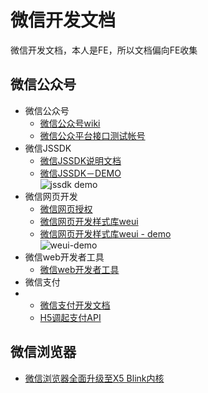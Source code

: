 # 微信开发文档
微信开发文档，本人是FE，所以文档偏向FE收集

## 微信公众号
+ 微信公众号
	+ [微信公众号wiki](https://mp.weixin.qq.com/wiki)
	+ [微信公众平台接口测试帐号](http://mp.weixin.qq.com/debug/cgi-bin/sandbox?t=sandbox/login "debug")
+ 微信JSSDK
	+ [微信JSSDK说明文档](http://mp.weixin.qq.com/wiki/7/aaa137b55fb2e0456bf8dd9148dd613f.html "JSSDK")
	+ [微信JSSDK－DEMO](http://demo.open.weixin.qq.com/jssdk "JSSDK-DEMO")  
	![jssdk demo](http://mp.weixin.qq.com/wiki/static/assets/e5afe45f8fe7b17bb1534be0545704ab.png)
+ 微信网页开发
	+ [微信网页授权](https://mp.weixin.qq.com/wiki?t=resource/res_main&id=mp1421140842&token=&lang=zh_CN "授权")
	+ [微信网页开发样式库weui](https://mp.weixin.qq.com/wiki?action=doc&id=mp1455784134&t=0.8526318692495765&token=&lang=zh_CN "weui")
	+ [微信网页开发样式库weui - demo](http://weui.github.io/weui/ "weui-demo")  
	![weui-demo](https://raw.githubusercontent.com/weui/weui/master/dist/example/snapshot/qrcode.png)
+ 微信web开发者工具
	+ [微信web开发者工具](https://mp.weixin.qq.com/wiki?action=doc&id=mp1455784140&t=0.3841219220934431&token=&lang=zh_CN "微信web开发者工具")
+ 微信支付
+ 	+ [微信支付开发文档](https://pay.weixin.qq.com/wiki/doc/api/index.html)
	+ [H5调起支付API](https://pay.weixin.qq.com/wiki/doc/api/jsapi.php?chapter=7_7&index=6)

## 微信浏览器
+ [微信浏览器全面升级至X5 Blink内核](https://mp.weixin.qq.com/cgi-bin/announce?action=getannouncement&key=1461077225&version=1&lang=zh_CN)
